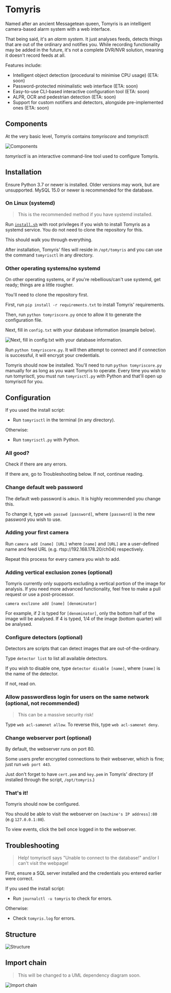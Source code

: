 # Tomyris
Named after an ancient Messagetean queen, Tomyris is an intelligent camera-based alarm system with a web interface. 

That being said, it's an *alarm system*. It just analyses feeds, detects things that 
are out of the ordinary and notifies you. While recording functionality may be added in the future, it's not a  complete DVR/NVR solution, meaning it doesn't record feeds at all.

Features include:

- Intelligent object detection (procedural to minimise CPU usage) (ETA: soon)
- Password-protected minimalistic web interface (ETA: soon)
- Easy-to-use CLI-based interactive configuration tool (ETA: soon)
- ALPR, OCR and pedestrian detection (ETA: soon)
- Support for custom notifiers and detectors, alongside pre-implemented ones (ETA: soon)

## Components

At the very basic level, Tomyris contains *tomyriscore* and *tomyrisctl*:

![Components](docs/corevsctl.png)

*tomyrisctl* is an interactive command-line tool used to configure Tomyris.


## Installation

Ensure Python 3.7 or newer is installed. Older versions may work, but are unsupported.
MySQL 15.0 or newer is recommended for the database.

### On Linux (systemd)
> This is the recommended method if you have systemd installed.

Run [`install.sh`](https://raw.githubusercontent.com/UltraFuture7000/Tomyris/master/install.sh) with root privileges if you wish to install Tomyris as a systemd service.
You do not need to clone the repository for this.

This should walk you through everything.

After installation, Tomyris' files will reside in ``/opt/tomyris`` and you can use the command ``tomyrisctl`` in any directory.

### Other operating systems/no systemd

On other operating systems, or if you're rebellious/can't use systemd, get ready; things are a little rougher.

You'll need to clone the repository first.

First, run ``pip install -r requirements.txt`` to install Tomyris' requirements.

Then, run ``python tomyriscore.py`` once to allow it to generate the configuration file.

Next, fill in `config.txt` with your database information (example below).

![Next, fill in `config.txt` with your database information.](docs/example_config.png)

Run ``python tomyriscore.py``. It will then attempt to connect and if connection is successful, it will encrypt your credentials.

Tomyris should now be installed. You'll need to run ``python tomyriscore.py`` manually for as long as you want Tomyris to operate.
Every time you wish to run tomyrisctl, you must run ``tomyrisctl.py`` with Python and that'll open up tomyrisctl for you.

## Configuration
If you used the install script:
- Run `tomyrisctl` in the terminal (in any directory).

Otherwise:

- Run `tomyrisctl.py` with Python.

### All good?

Check if there are any errors.

If there are, go to Troubleshooting below.
If not, continue reading.

### Change default web password

The default web password is ``admin``. It is highly recommended you change this.

To change it, type ``web passwd [password]``, where ``[password]`` is the new password you wish to use.

### Adding your first camera
Run ``camera add [name] [URL]`` where `[name]` and `[URL]` are a user-defined 
name and feed URL (e.g. rtsp://192.168.178.20/ch04) respectively.

Repeat this process for every camera you wish to add.

### Adding vertical exclusion zones (optional)

Tomyris currently only supports excluding a vertical portion of the image for analysis.
If you need more advanced functionality, feel free to make a pull request or use a post-processor.

``camera exclzone add [name] [denominator]`` 

For example, if 2 is typed for ``[denominator]``, only the bottom half of the image will be analysed.
If 4 is typed, 1/4 of the image (bottom quarter) will be analysed.

### Configure detectors (optional)

Detectors are scripts that can detect images that are out-of-the-ordinary.

Type ``detector list`` to list all available detectors.

If you wish to disable one, type ``detector disable [name]``, where `[name]` is the name of the detector.

If not, read on.

### Allow passwordless login for users on the same network (optional, not recommended)

> This can be a massive security risk!

Type ``web acl-samenet allow``.
To reverse this, type ``web acl-samenet deny``.

### Change webserver port (optional)

By default, the webserver runs on port 80.

Some users prefer encrypted connections to their webserver, which is fine; just run ``web port 443``.

Just don't forget to have ``cert.pem`` and ``key.pem`` in Tomyris' directory (if installed through the script, ``/opt/tomyris``.)

### That's it!

Tomyris should now be configured. 

You should be able to visit the webserver on ``[machine's IP address]:80`` (e.g ``127.0.0.1:80``).

To view events, click the bell once logged in to the webserver.

## Troubleshooting

> Help! tomyrisctl says "Unable to connect to the database!" and/or I can't visit the webpage!

First, ensure a SQL server installed and the credentials you entered earlier were correct.

If you used the install script:
- Run `journalctl -u tomyris` to check for errors.

Otherwise:

- Check `tomyris.log` for errors.

## Structure

![Structure](docs/basic-structure.png)

## Import chain
> This will be changed to a UML dependency diagram soon.

![Import chain](docs/importchain.png)